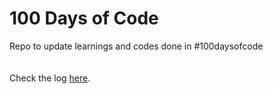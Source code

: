 # 100 Days of Code
Repo to update learnings and codes done in #100daysofcode \
<br><br>
Check the log [here](https://github.com/incogGod/100-days-of-code/blob/main/log.md).
